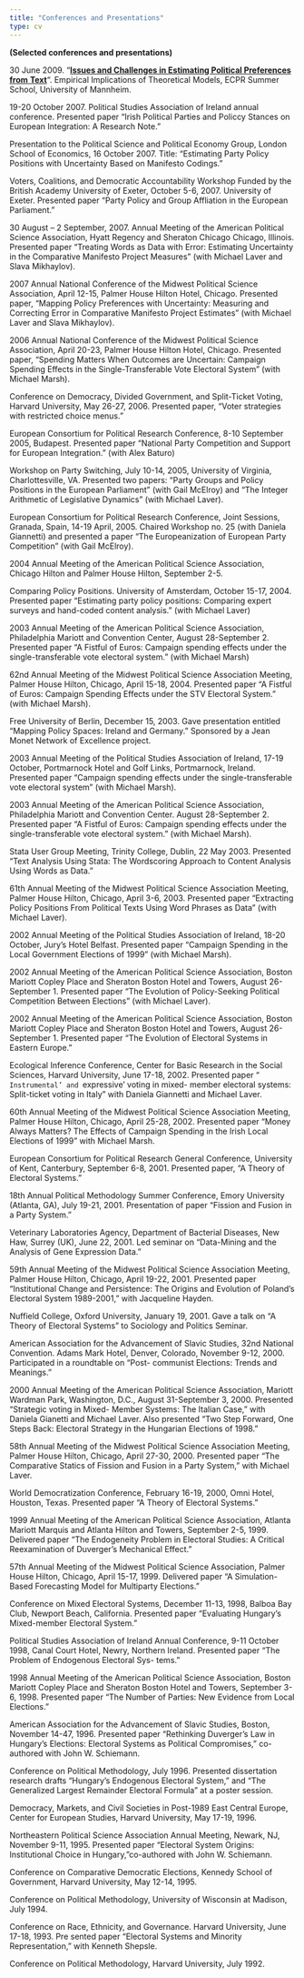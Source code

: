 ```yaml
---
title: "Conferences and Presentations"
type: cv
---
```


**(Selected conferences and presentations)**

30 June 2009\. “[**Issues and Challenges in Estimating Political Preferences from** ](pdfs/EITM_Mannheim_2009.pdf)[**Text**](pdfs/EITM_Mannheim_2009.pdf)“. Empirical Implications of Theoretical Models, ECPR Summer School, University of Mannheim.

19-20 October 2007\. Political Studies Association of Ireland annual conference. Presented paper “Irish Political Parties and Policcy Stances on European Integration: A Research Note.”

Presentation to the Political Science and Political Economy Group, London School of Economics, 16 October 2007\. Title: “Estimating Party Policy Positions with Uncertainty Based on Manifesto Codings.”

Voters, Coalitions, and Democratic Accountability Workshop Funded by the British Academy University of Exeter, October 5-6, 2007\. University of Exeter. Presented paper “Party Policy and Group Affliation in the European Parliament.”

30 August – 2 September, 2007\. Annual Meeting of the American Political Science Association, Hyatt Regency and Sheraton Chicago Chicago, Illinois. Presented paper “Treating Words as Data with Error: Estimating Uncertainty in the Comparative Manifesto Project Measures” (with Michael Laver and Slava Mikhaylov).

2007 Annual National Conference of the Midwest Political Science Association, April 12-15, Palmer House Hilton Hotel, Chicago. Presented paper, “Mapping Policy Preferences with Uncertainty: Measuring and Correcting Error in Comparative Manifesto Project Estimates” (with Michael Laver and Slava Mikhaylov).

2006 Annual National Conference of the Midwest Political Science Association, April 20-23, Palmer House Hilton Hotel, Chicago. Presented paper, “Spending Matters When Outcomes are Uncertain: Campaign Spending Effects in the Single-Transferable Vote Electoral System” (with Michael Marsh).

Conference on Democracy, Divided Government, and Split-Ticket Voting, Harvard University, May 26-27, 2006\. Presented paper, “Voter strategies with restricted choice menus.”

European Consortium for Political Research Conference, 8-10 September 2005, Budapest. Presented paper “National Party Competition and Support for European Integration.” (with Alex Baturo)

Workshop on Party Switching, July 10-14, 2005, University of Virginia, Charlottesville, VA. Presented two papers: “Party Groups and Policy Positions in the European Parliament” (with Gail McElroy) and “The Integer Arithmetic of Legislative Dynamics” (with Michael Laver).

European Consortium for Political Research Conference, Joint Sessions, Granada, Spain, 14-19 April, 2005\. Chaired Workshop no. 25 (with Daniela Giannetti) and presented a paper “The Europeanization of European Party Competition” (with Gail McElroy).

2004 Annual Meeting of the American Political Science Association, Chicago Hilton and Palmer House Hilton, September 2-5.

Comparing Policy Positions. University of Amsterdam, October 15-17, 2004\. Presented paper “Estimating party policy positions: Comparing expert surveys and hand-coded content analysis.” (with Michael Laver)

2003 Annual Meeting of the American Political Science Association, Philadelphia Mariott and Convention Center, August 28-September 2\. Presented paper “A Fistful of Euros: Campaign spending effects under the single-transferable vote electoral system.” (with Michael Marsh)

62nd Annual Meeting of the Midwest Political Science Association Meeting, Palmer House Hilton, Chicago, April 15-18, 2004\. Presented paper “A Fistful of Euros: Campaign Spending Effects under the STV Electoral System.” (with Michael Marsh).

Free University of Berlin, December 15, 2003\. Gave presentation entitled “Mapping Policy Spaces: Ireland and Germany.” Sponsored by a Jean Monet Network of Excellence project.

2003 Annual Meeting of the Political Studies Association of Ireland, 17-19 October, Portmarnock Hotel and Golf Links, Portmarnock, Ireland. Presented paper “Campaign spending effects under the single-transferable vote electoral system” (with Michael Marsh).

2003 Annual Meeting of the American Political Science Association, Philadelphia Mariott and Convention Center. August 28-September 2\. Presented paper “A Fistful of Euros: Campaign spending effects under the single-transferable vote electoral system.” (with Michael Marsh).

Stata User Group Meeting, Trinity College, Dublin, 22 May 2003\. Presented “Text Analysis Using Stata: The Wordscoring Approach to Content Analysis Using Words as Data.”

61th Annual Meeting of the Midwest Political Science Association Meeting, Palmer House Hilton, Chicago, April 3-6, 2003\. Presented paper “Extracting Policy Positions From Political Texts Using Word Phrases as Data” (with Michael Laver).

2002 Annual Meeting of the Political Studies Association of Ireland, 18-20 October, Jury’s Hotel Belfast. Presented paper “Campaign Spending in the Local Government Elections of 1999” (with Michael Marsh).

2002 Annual Meeting of the American Political Science Association, Boston Mariott Copley Place and Sheraton Boston Hotel and Towers, August 26-September 1\. Presented paper “The Evolution of Policy-Seeking Political Competition Between Elections” (with Michael Laver).

2002 Annual Meeting of the American Political Science Association, Boston Mariott Copley Place and Sheraton Boston Hotel and Towers, August 26-September 1\. Presented paper “The Evolution of Electoral Systems in Eastern Europe.”

Ecological Inference Conference, Center for Basic Research in the Social Sciences, Harvard University, June 17-18, 2002\. Presented paper “ `Instrumental’ and `expressive’ voting in mixed- member electoral systems: Split-ticket voting in Italy” with Daniela Giannetti and Michael Laver.

60th Annual Meeting of the Midwest Political Science Association Meeting, Palmer House Hilton, Chicago, April 25-28, 2002\. Presented paper “Money Always Matters? The Effects of Campaign Spending in the Irish Local Elections of 1999” with Michael Marsh.

European Consortium for Political Research General Conference, University of Kent, Canterbury, September 6-8, 2001\. Presented paper, “A Theory of Electoral Systems.”

18th Annual Political Methodology Summer Conference, Emory University (Atlanta, GA), July 19-21, 2001\. Presentation of paper “Fission and Fusion in a Party System.”

Veterinary Laboratories Agency, Department of Bacterial Diseases, New Haw, Surrey (UK), June 22, 2001\. Led seminar on “Data-Mining and the Analysis of Gene Expression Data.”

59th Annual Meeting of the Midwest Political Science Association Meeting, Palmer House Hilton, Chicago, April 19-22, 2001\. Presented paper “Institutional Change and Persistence: The Origins and Evolution of Poland’s Electoral System 1989-2001,” with Jacqueline Hayden.

Nuffield College, Oxford University, January 19, 2001\. Gave a talk on “A Theory of Electoral Systems” to Sociology and Politics Seminar.

American Association for the Advancement of Slavic Studies, 32nd National Convention. Adams Mark Hotel, Denver, Colorado, November 9-12, 2000\. Participated in a roundtable on “Post- communist Elections: Trends and Meanings.”

2000 Annual Meeting of the American Political Science Association, Mariott Wardman Park, Washington, D.C., August 31-September 3, 2000\. Presented “Strategic voting in Mixed- Member Systems: The Italian Case,” with Daniela Gianetti and Michael Laver. Also presented “Two Step Forward, One Steps Back: Electoral Strategy in the Hungarian Elections of 1998.”

58th Annual Meeting of the Midwest Political Science Association Meeting, Palmer House Hilton, Chicago, April 27-30, 2000\. Presented paper “The Comparative Statics of Fission and Fusion in a Party System,” with Michael Laver.

World Democratization Conference, February 16-19, 2000, Omni Hotel, Houston, Texas. Presented paper “A Theory of Electoral Systems.”

1999 Annual Meeting of the American Political Science Association, Atlanta Mariott Marquis and Atlanta Hilton and Towers, September 2-5, 1999\. Delivered paper “The Endogeneity Problem in Electoral Studies: A Critical Reexamination of Duverger’s Mechanical Effect.”

57th Annual Meeting of the Midwest Political Science Association, Palmer House Hilton, Chicago, April 15-17, 1999\. Delivered paper “A Simulation-Based Forecasting Model for Multiparty Elections.”

Conference on Mixed Electoral Systems, December 11-13, 1998, Balboa Bay Club, Newport Beach, California. Presented paper “Evaluating Hungary’s Mixed-member Electoral System.”

Political Studies Association of Ireland Annual Conference, 9-11 October 1998, Canal Court Hotel, Newry, Northern Ireland. Presented paper “The Problem of Endogenous Electoral Sys- tems.”

1998 Annual Meeting of the American Political Science Association, Boston Mariott Copley Place and Sheraton Boston Hotel and Towers, September 3-6, 1998\. Presented paper “The Number of Parties: New Evidence from Local Elections.”

American Association for the Advancement of Slavic Studies, Boston, November 14-47, 1996\. Presented paper “Rethinking Duverger’s Law in Hungary’s Elections: Electoral Systems as Political Compromises,” co-authored with John W. Schiemann.

Conference on Political Methodology, July 1996\. Presented dissertation research drafts “Hungary’s Endogenous Electoral System,” and “The Generalized Largest Remainder Electoral Formula” at a poster session.

Democracy, Markets, and Civil Societies in Post-1989 East Central Europe, Center for European Studies, Harvard University, May 17-19, 1996.

Northeastern Political Science Association Annual Meeting, Newark, NJ, November 9-11, 1995\. Presented paper “Electoral System Origins: Institutional Choice in Hungary,”co-authored with John W. Schiemann.

Conference on Comparative Democratic Elections, Kennedy School of Government, Harvard University, May 12-14, 1995.

Conference on Political Methodology, University of Wisconsin at Madison, July 1994.

Conference on Race, Ethnicity, and Governance. Harvard University, June 17-18, 1993\. Pre sented paper “Electoral Systems and Minority Representation,” with Kenneth Shepsle.

Conference on Political Methodology, Harvard University, July 1992.
